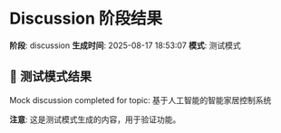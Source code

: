 # Discussion 阶段结果

**阶段**: discussion
**生成时间**: 2025-08-17 18:53:07
**模式**: 测试模式

## 📝 测试模式结果

Mock discussion completed for topic: 基于人工智能的智能家居控制系统

**注意**: 这是测试模式生成的内容，用于验证功能。